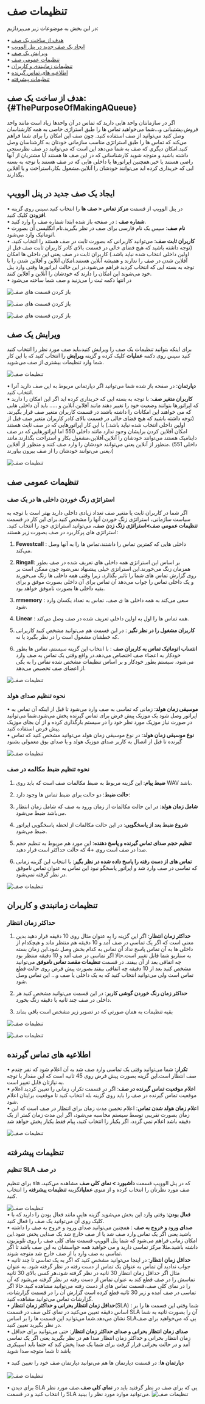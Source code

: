 # تنظیمات صف

در این بخش به موضوعات زیر می‌پردازیم: <br>

•	[هدف از ساخت یک صف ](#ThePurposeOfMakingAQueue)   <br>
•	[ایجاد یک صف جدید در پنل الوویپ ](#CreateANewQueueInTheAloVoIP)  <br>
•	[ویرایش یک صف ](#EditAQueue)  <br>
•	[تنظیمات عمومی صف ](#GeneralQueueSettings)  <br>
•	[تنظیمات زمانبندی و کاربران ](#SchedulerSettingsAndUsers)  <br>
•	[اطلاعیه های تماس گیرنده ](#CallerNotifications)  <br>
•	[تنظیمات پیشرفته  ](#AdvancedSettings)  <br>

## هدف از ساخت یک صف:{#ThePurposeOfMakingAQueue}<br>
اگر در سازمانتان واحد هایی دارید که تماس در آن واحدها زیاد است مانند واحد فروش،پشتیبانی و...شما می‌خواهید تماس ها را طبق استراژی خاصی به همه کارشناسان وصل کنید می‌‌‌توانید از صف استفاده کنید. چون صف این امکان را برای شما فراهم می‌کند که تماس ها را طبق استراتژی مناسب سازمانی خودتان به کارشناسان وصل کنید.امکان دیگری که صف به شما می‌دهد این است که می‌توانید  در صف نظرسنجی داشته باشید و متوجه شوید کارشناسانی که در این صف ها هستند آیا مشتریان از آنها راضی هستند یا خیر.همچنین اپراتورها  یا داخلی هایی که در صف هستند با توجه به بسته ایی که خریداری کرده اید می‌توانند خودشان را آنلاین،مشغول بکار،استراخت و یا آفلاین بگذارند.

## ایجاد یک صف جدید در پنل الوویپ
•	در پنل الوویپ از قسمت **مرکز تماس < صف ها** را انتخاب کنید.سپس روی گزینه **افزودن** کلیک کنید.<br>
•	**شماره صف** : در صفحه باز شده ابتدا شماره صف را وارد کنید.<br>
•	**نام صف**: سپس یک نام فارسی برای صف در نظر بگیرید.نام انگلیسی آن بصورت اتوماتیک وارد می‌شود.<br>
•	**کاربران ثابت صف**: می‌توانید کاربرانی که بصورت ثابت در صف هستند را انتخاب کنید.(توجه داشته باشید که هیچ فضای خالی در قسمت بالای کادر کاربران ثابت صف قبل از اولین داخلی انتخاب شده نباید باشد.) کاربران ثابت در صف یعنی این داخلی ها امکان آفلاین شدن در صف را ندارند و همیشه آنلاین هستند.امکان آنلاین و آفلاین شدن را با توجه به بسته ایی که انتخاب کردید فراهم می‌شود.در این حالت اپراتورها وقتی وارد پنل خود می‌شوند این امکان را دارند که خودشان را آنلاین و آفلاین کنند.<br>
•	در انتها دکمه ثبت را می‌زنید و صف شما ساخته می‌شود<br>

![باز کردن قسمت های صف](./Images/queue1.jpg)<br>

![باز کردن قسمت های صف](./Images/queue2.jpg)<br>

![باز کردن قسمت های صف](./Images/queue3.jpg)<br>

## ویرایش یک صف
برای اینکه بتوانید تنظیمات یک صف را ویرایش کنید،باید صف مورد نظر را انتخاب کنید کنید سپس روی دکمه  **عملیات** کلیک کرده و گزینه **ویرایش** را انتخاب کنید که با این کار شما وارد تنظیمات بیشتری از صف می‌شوید.

![تنظیمات صف](./Images/queue4.jpg)<br>

•	**دپارتمان**: در صفحه باز شده شما می‌توانید اگر دپارتمانی مربوط به این صف دارید آنرا انتخاب کنید.<br>
•	**کاربران متغیر صف**: با توجه به بسته ایی که خریداری کرده اید اگر این امکان را دارید که اپراتورها بتوانند وضعیت خود را تغییر دهند مانند آفلاین،آنلاین و ..... باید آن داخلی هایی که می خواهند این امکانات را داشته باشند در قسمت کاربران متغیر صف قرار بگیرند.(توجه داشته باشید که هیچ فضای خالی در قسمت بالای کادر کاربران متغیر صف قبل از اولین داخلی انتخاب شده نباید باشد.) با این کار اپراتورهایی که در صف ثابت هستند امکان آفلاین کردن برایشان وجود ندارد مانند داخلی 550 اما اپراتورهایی که در صف داینامیک هستند می‌توانند خودشان را آنلاین،آفلاین،مشغول بکار و استراحت بگذارند.مانند داخلی 551) .منظور از آنلاین یعنی می‌توانند خودشان را وارد صف کنند و منظور از آفلاین یعنی می‌توانند خودشان را از صف بیرون بیاورند.(

![تنظیمات صف](./Images/queue5.jpg)<br>

## تنظیمات عمومی صف

### استراتژی زنگ خوردن داخلی ها در یک صف
اگر شما در کاربران ثابت یا متغیر صف تعداد زیادی داخلی دارید بهتر است با توجه به سیاست سازمانی، استراتژی زنگ خوردن آنها را مشخص کنید.برای این کار در قسمت **تنظیمات عمومی صف>استراتژی زنگ زدن صف**، می‌توانید استراتژی خود را انتخاب کنید. استراتژی های پرکاربرد در صف بصورت زیر هستند:<br>

1. **Fewestcall** : داخلی هایی که کمترین تماس را داشتند،تماس ها را به آنها وصل می‌کند.<br>

2.	**Ringall**: بر اساس این استراتژی همه داخلی های تعریف شده در صف بطور همزمان زنگ می‌خورند.این استراتژی خیلی پیشنهاد نمی‌شود چون ممکن است  بر روی گزارش تماس های شما را تاثیر بگذارد. زیرا وقتی همه داخلی ها زنگ می‌خورند و یک داخلی تماس را جواب می‌دهد آن تماس برای آن داخلی بصورت موفق و برای بقیه داخلی ها بصورت ناموفق خواهد بود.
3.	**rrmemory** :  سعی می‌کند به همه داخلی ها ی صف، تماس به تعداد یکسان وارد شود.<br>

4.	**Linear** : همه تماس ها را اول به اولین داخلی تعریف شده در صف وصل می‌کند.<br>

5.	**کاربران مشغول را در نظر نگیر** : در این قسمت هم می‌توانید مشخص کنید کاربرانی که خطشان مشغول است را در نظر بگیرد یا نه.<br>

6.	**انتساب اتوماتیک تماس به کاربران صف** :  با انتخاب این گزینه سیستم، تماس ها بطور خودکار به اعضاء صف اختصاص می‌دهد.در واقع وقتی یک تماس به صف وارد می‌شود، سیستم بطور خودکار و بر اساس تنظیمات مشخص شده تماس را به یکی از اعضای صف تخصیص می‌دهد. 

![تنظیمات صف](./Images/queue6.jpg)<br>

### نحوه تنظیم صدای هولد

•	**موسیقی زمان هولد**: زمانی که تماسی به صف وارد می‌شود تا قبل از اینکه آن تماس به اپراتور وصل شود یک موزیک پیش فرض برای تماس گیرنده پخش می‌شود.شما می‌توانید در صورت نیاز موزیک مورد نظر خود را در سیستم بارگذاری کرده و از آن بجای موزیک پیش فرض استفاده کنید.<br>
•	**نوع موسیقی زمان هولد**: در نوع موسیقی زمان هولد می‌توانید مشخص کنید که تماس گیرنده تا قبل از اتصال به کاربر صدای موزیک هولد و یا صدای بوق معمولی بشنود

![تنظیمات صف](./Images/queue7.jpg)<br>


### نحوه تنظیم ضبط مکالمه در صف
1.	**ضبط پیام**: این گزینه مربوط به ضبط مکالمات صف است که باید روی WAV باشد.<br>

2.	**حالت ضبط**: دو حالت برای ضبط تماس ها وجود دارد:<br>

3.	**شامل زمان هولد**: در این حالت مکالمات از زمان ورود به صف که شامل زمان انتظار می‌باشد ضبط می‌شود.<br>

4.	**شروع ضبط بعد از پاسخگویی**: در این حالت مکالمات از لحظه پاسخگویی اپراتور ضبط می‌شود.<br>

5.	**تنظیم حجم صدای تماس گیرنده و پاسخ دهنده**:  این مورد هم مربوط به تنظیم حجم صدا در صف است روی +4 که  حالت حداکثر است قرار دهید.<br>

6.	**تماس های از دست رفته را پاسخ داده شده در نظر بگیر**: با انتخاب این گزینه زمانی که تماسی در صف وارد شد و اپراتور پاسخگو نبود این تماس به عنوان تماس ناموفق در نظر گرفته نمی‌شود.<br>

![تنظیمات صف](./Images/queue8.jpg)<br>

## تنظیمات زمانبندی و کاربران
  ###  حداکثر زمان انتظار<br>

1.	**حداکثر زمان انتظار**: اگر این گزینه را به عنوان مثال روی 10 دقیقه قرار دهید بدین معنی است که اگر یک تماسی در صف آمد و 10 دقیقه هم منتظر ماند و هیچکدام از داخلی ها به آن تماس پاسخ نداد آن تماس به کدام بخش وصل شود.این زمان بسته به سناریو شما قابل تغییر است.حالا اگر تماسی در صف آمد و 10 دقیقه منتظر بود چه اتفاقی بعد از آن بیفتد. در قسمت **تنظیمات مقصد تماس ناموفق** می‌توانید مشخص کنید بعد از 10 دقیقه چه اتفاقی بیفتد بصورت پیش فرض روی حالت قطع تماس است ولی می‌توانید انتخاب کنید که به یک داخلی یا صف و... این تماس وصل شود.<br>

2.	**حداکثر زمان رنگ خوردن گوشی کاربر**: در این قسمت می‌توانید مشخص کنید هر داخلی در صف چند ثانیه یا دقیقه زنگ بخورد.<br>

3.	بقیه تنظیمات به همان صورتی که در تصویر زیر مشخص است باقی بماند<br>

![تنظیمات صف](./Images/queue9.jpg)<br>

![تنظیمات صف](./Images/queue10.jpg)<br>

## اطلاعیه های تماس گیرنده<br>
•	**تکرار**: شما می‌توانید وقتی یک تماسی وارد صف شد به آن اعلام شود که نفر چندم صف انتظار است.این گزینه بصورت پیش فرض  روی 45 ثانیه است که این مقدار با توجه به نیازتان قابل تغییر است.<br>
•	**اعلام موقعیت تماس گیرنده در صف**: اگر در قسمت تکرار، زمانی را تعیین کردید اعلام موقعیت تماس گیرنده در صف را باید روی گزینه بله انتخاب کنید تا موقعیت برایتان اعلام شود. <br>
•	**اعلام زمان هولد شدن تماس**: اعلام تخمين مدت زمان براي انتظار در صف است که این زمان بصورت تقریبی توسط سیستم محاسبه می‌شود، اگر اين مدت زمان كمتر از یک دقيقه باشد اعلام نمي گردد، اگر یکبار‌ را انتخاب كنيد، پيام فقط يكبار پخش خواهد شد<br>

![تنظیمات صف](./Images/queue11.jpg)<br>

## تنظیمات پیشرفته
### تنظیم SLA در صف
برای تنظیم sla که در پنل الوویپ قسمت **داشبورد > نمای کلی صف** مشاهده می‌کنید، صف مورد نظرتان را انتخاب کرده و از منوی **عملیات**گزینه **تنظیمات پیشرفته** را انتخاب کنید. 

![تنظیمات صف](./Images/queue12.jpg)<br>
•	**فعال بودن**: وقتی وارد این بخش می‌شوید گزینه هایی مانند فعال بودن را دارید که با کلیک روی آن می‌توانید یک صف را فعال کنید.<br>
•	**صدای ورود و خروج به صف** : همچنین می‌توانید صدای ورود و خروج به صف را داشته باشید یعنی اگر یک تماس وارد صف شد یا از صف خارج شد یک صدایی پخش شود.این امکان زمانی فراهم می‌شود که شما پنل الوویپ قسمت نمای کلی صف را روی تلویزیون داشته باشید.مثلا مرکز تماسی دارید و می خواهید همه حواسشان به این صف باشد تا اگر تماسی به صف وارد یا از صف خارج شد متوجه شوند.<br>
•	**حداقل زمان انتظار**: در اینجا می‌توانید مشخص کنید که اگر به یک تماسی تا چند ثانیه جواب ندادید آن تماس به عنوان یک تماس از دست رفته در نظر گرفته شود. به عنوان مثال اگر حداقل زمان انتظار 30 ثانیه در نظر گرفته شود،هر کسی بالای 30 ثانیه تماسش را در صف قطع کند به عنوان تماس از دست رفته در نظر گرفته می‌شود که آن را در نمای کلی صف،قسمت تماس های از دست رفته می‌توانید مشاهده کنید.حالا اگر تماسی  در صف آمده و زیر 30 ثانیه قطع کرده است گزارش آن را در قسمت گزارشات، گزارشات تماس می‌توانید مشاهده کنید.<br>
•	**حداقل زمان  انتظار بحرانی و حداکثر زمان انتظار**(SLA) : شما وقتی این قسمت ها را بر اساس دقیقه تعیین می‌کنید در نمای کلی صف در قسمت SLA آن را بصورت ثانیه به شما نشان می‌دهد.شما می‌توانید این قسمت ها را بر اساس SLAیی که می‌خواهید برای صف در نظر بگیرید تعیین کنید.<br>
•	**صدای زمان انتظار بحرانی و صدای حداکثر زمان انتظار**: حتی می‌توانید برای حداقل زمان انتظار بحرانی و حداکثر زمان انتظار صدا هم در نظر بگیرید یعنی اگر یک تماسی آمد و در حالت بحرانی قرار گرفت برای شما یک صدا پخش کند که حتما باید اسپیکری باشد تا شما متوجه صدا شوید<br>

•   **دپارتمان ها**: در قسمت دپارتمان ها هم می‌توانید دپارتمان صف خود را تعیین کنید<br><br>
![تنظیمات صف](./Images/queue13.jpg)<br>

•	برای دیدن SLA یی که برای صف در نظر گرفتید باید  در **نمای کلی صف**،صف مورد نظر را انتخاب کنید و در قسمت SLA می‌توانید موارد مورد نظر را بینید.
![تنظیمات صف](./Images/queue14.jpg)<br>